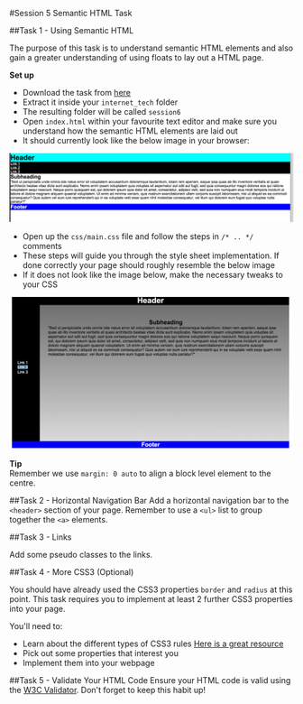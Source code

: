#Session 5 Semantic HTML Task

##Task 1 - Using Semantic HTML

The purpose of this task is to understand semantic HTML elements and also gain a greater understanding of using floats to lay out a HTML page. 

**Set up**

* Download the task from [here](https://github.com/joeappleton18/cda400/raw/master/sessions/week5/assets/session6.zip)
* Extract it inside your `internet_tech` folder
* The resulting folder will be called `session6`
* Open `index.html` within your favourite text editor and make sure you understand how the semantic HTML elements are laid out
* It should currently look like the below image in your browser:   

![image](assets/task_before_image.png) 


* Open up the `css/main.css` file and follow the steps in `/* .. */` comments
* These steps will guide you through the style sheet implementation. If done correctly your page should roughly resemble the below image
* If it does not look like the image below, make the necessary tweaks to your CSS

![image](assets/task_after_image.png) 

**Tip**   
Remember we use `margin: 0 auto` to align a block level element to the centre. 

##Task 2 - Horizontal Navigation Bar
Add a horizontal navigation bar to the `<header>` section of your page. Remember to use a `<ul>` list to group together the `<a>` elements.


##Task 3 - Links 

Add some pseudo classes to the links. 


##Task 4 - More CSS3 (Optional)

You should have already used the CSS3 properties `border` and `radius` at this point. This task requires you to implement at least 2 further CSS3 properties into your page.

You'll need to:

* Learn about the different types of CSS3 rules [Here is a great resource](http://code.tutsplus.com/tutorials/10-css3-properties-you-need-to-be-familiar-with--net-16417)
* Pick out some properties that interest you
* Implement them into your webpage 


##Task 5 - Validate Your HTML Code
Ensure your HTML code is valid using the [W3C Validator](https://validator.w3.org/). Don't forget to keep this habit up!
